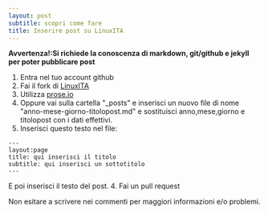 ```yaml
---
layout: post
subtitle: scopri come fare
title: Inserire post su LinuxITA
---
```


**Avvertenza!:Si richiede la conoscenza di markdown, git/github e jekyll per poter pubblicare post**

1. Entra nel tuo account github
2. Fai il fork di [LinuxITA](https://github.com/linuxita/linuxita.github.io)
3. Utilizza [prose.io](http://prose.io)
4. Oppure vai sulla cartella "_posts" e inserisci un nuovo file di nome "anno-mese-giorno-titolopost.md" e sostituisci anno,mese,giorno e titolopost con i dati effettivi.
5. Inserisci questo testo nel file:

```
---
layout:page
title: qui inserisci il titolo
subtitle: qui inserisci un sottotitolo
---

```
E poi inserisci il testo del post.
4. Fai un pull request

Non esitare a scrivere nei commenti per maggiori informazioni e/o problemi.
